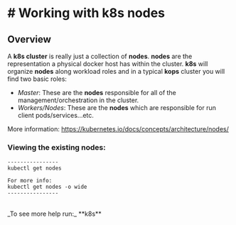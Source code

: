 # # Working with **k8s** **nodes**

## Overview

A **k8s cluster** is really just a collection of **nodes**. **nodes** are the representation a physical docker host has within the cluster. **k8s** will organize **nodes** along workload roles and in a typical **kops** cluster you will find two basic roles:<br>

- _Master_: These are the **nodes** responsible for all of the management/orchestration in the cluster.
- _Workers/Nodes_: These are the **nodes** which are responsible for run client pods/services...etc.<br>

More information:
https://kubernetes.io/docs/concepts/architecture/nodes/

### Viewing the existing **nodes**:
```
----------------
kubectl get nodes

For more info:
kubectl get nodes -o wide
----------------
```

<br>
_To see more help run:_ **k8s**